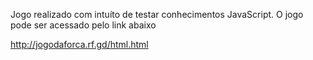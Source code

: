 Jogo realizado com intuíto de testar conhecimentos JavaScript.
O jogo pode ser acessado pelo link abaixo

http://jogodaforca.rf.gd/html.html

